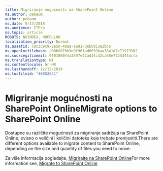 ```yaml
---
title: Migriranje mogućnosti na SharePoint Online
ms.author: pebaum
author: pebaum
ms.date: 9/17/2018
ms.audience: ITPro
ms.topic: article
ROBOTS: NOINDEX, NOFOLLOW
localization_priority: Normal
ms.assetid: c8c339c9-2e50-4daa-aa91-3eb5053e2bc6
ms.openlocfilehash: c08b0070b9e9f961ad6039baa3841d7c71979382
ms.sourcegitcommit: 0f0186044a3597e42ad14c32ca58e7224344dcfa
ms.translationtype: MT
ms.contentlocale: hr-HR
ms.lasthandoff: 12/15/2019
ms.locfileid: "40052641"
---
```

# <a name="migrate-options-to-sharepoint-online"></a><span data-ttu-id="dc888-102">Migriranje mogućnosti na SharePoint Online</span><span class="sxs-lookup"><span data-stu-id="dc888-102">Migrate options to SharePoint Online</span></span>

<span data-ttu-id="dc888-103">Dostupne su različite mogućnosti za migriranje sadržaja na SharePoint Online, ovisno o veličini i količini datoteka koje trebate premjestiti.</span><span class="sxs-lookup"><span data-stu-id="dc888-103">There are different options available to migrate content to SharePoint Online, depending on the size and quantity of files you need to move.</span></span>
  
<span data-ttu-id="dc888-104">Za više informacija pogledajte, [Migrirajte na SharePoint Online](https://go.microsoft.com/fwlink/?linkid-2022029)</span><span class="sxs-lookup"><span data-stu-id="dc888-104">For more information see, [Migrate to SharePoint Online](https://go.microsoft.com/fwlink/?linkid-2022029)</span></span>
  


